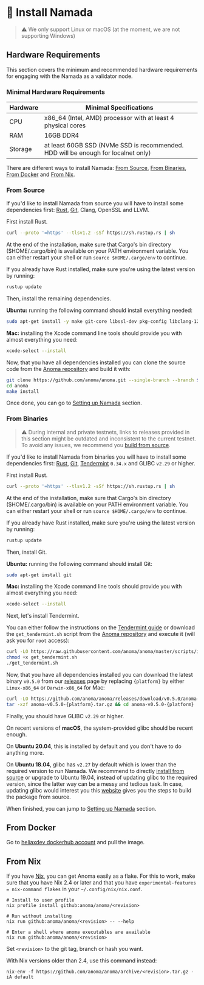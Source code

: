 # 💾 Install Namada

>⚠️ We only support Linux or macOS (at the moment, we are not supporting Windows)

## Hardware Requirements

This section covers the minimum and recommended hardware requirements for engaging with the Namada as a validator node.

### Minimal Hardware Requirements

| Hardware | Minimal Specifications |
| -------- | -------- |
| CPU     | x86_64 (Intel, AMD) processor with at least 4 physical cores     |
| RAM     | 16GB DDR4     |
| Storage     | at least 60GB SSD (NVMe SSD is recommended. HDD will be enough for localnet only)    |

There are different ways to install Namada: [From Source](#from-source), [From Binaries](#from-binaries), [From Docker](#from-docker) and [From Nix](#from-nix).

### From Source

If you'd like to install Namada from source you will have to install some dependencies first: [Rust](https://www.rust-lang.org/tools/install), [Git](https://git-scm.com/book/en/v2/Getting-Started-Installing-Git), Clang, OpenSSL and LLVM.

First install Rust.
```bash
curl --proto '=https' --tlsv1.2 -sSf https://sh.rustup.rs | sh
```
At the end of the installation, make sure that Cargo's bin directory ($HOME/.cargo/bin) is available on your PATH environment variable. You can either restart your shell or run `source $HOME/.cargo/env` to continue.

If you already have Rust installed, make sure you're using the latest version by running:
```bash
rustup update
```
Then, install the remaining dependencies.

**Ubuntu:** running the following command should install everything needed:
```bash
sudo apt-get install -y make git-core libssl-dev pkg-config libclang-12-dev
```
**Mac:** installing the Xcode command line tools should provide you with almost everything you need:
```bash
xcode-select --install
```
Now, that you have all dependencies installed you can clone the source code from the [Anoma repository](https://github.com/anoma/anoma) and build it with:

```bash
git clone https://github.com/anoma/anoma.git --single-branch --branch $ANOMA_TESTNET_BRANCH
cd anoma 
make install
```

Once done, you can go to [Setting up Namada](../testnets/internal-testnet-1/#setting-up-namada) section.

### From Binaries

>⚠️ During internal and private testnets, links to releases provided in this section might be outdated and inconsistent to the current testnet.
>To avoid any issues, we recommend you [build from source](#build-from-source).

If you'd like to install Namada from binaries you will have to install some dependencies first: [Rust](https://www.rust-lang.org/tools/install), [Git](https://git-scm.com/book/en/v2/Getting-Started-Installing-Git), [Tendermint](https://docs.tendermint.com/master/introduction/install.html) `0.34.x` and GLIBC `v2.29` or higher.

First install Rust.
```bash
curl --proto '=https' --tlsv1.2 -sSf https://sh.rustup.rs | sh
```
At the end of the installation, make sure that Cargo's bin directory ($HOME/.cargo/bin) is available on your PATH environment variable. You can either restart your shell or run `source $HOME/.cargo/env` to continue.

If you already have Rust installed, make sure you're using the latest version by running:
```bash
rustup update
```

Then, install Git. 

**Ubuntu:** running the following command should install Git:
```bash
sudo apt-get install git
```
**Mac:** installing the Xcode command line tools should provide you with almost everything you need:
```bash
xcode-select --install
```
Next, let's install Tendermint. 

You can either follow the instructions on the [Tendermint guide](https://docs.tendermint.com/master/introduction/install.html) or download the `get_tendermint.sh` script from the [Anoma repository](https://github.com/anoma/anoma/blob/master/scripts/install/get_tendermint.sh) and execute it (will ask you for `root` access):
```bash
curl -LO https://raw.githubusercontent.com/anoma/anoma/master/scripts/install/get_tendermint.sh
chmod +x get_tendermint.sh
./get_tendermint.sh
```
Now, that you have all dependencies installed you can download the latest binary `v0.5.0` from our [releases](https://github.com/anoma/anoma/releases) page by replacing `{platform}` by either `Linux-x86_64` or `Darwin-x86_64` for Mac:
```bash
curl -LO https://github.com/anoma/anoma/releases/download/v0.5.0/anoma-v0.5.0-{platform}.tar.gz
tar -xzf anoma-v0.5.0-{platform}.tar.gz && cd anoma-v0.5.0-{platform}
```
Finally, you should have GLIBC `v2.29` or higher.

On recent versions of **macOS**, the system-provided glibc should be recent enough.

On **Ubuntu 20.04**, this is installed by default and you don't have to do anything more. 

On **Ubuntu 18.04**, glibc has `v2.27` by default which is lower than the required version to run Namada. We recommend to directly [install from source](#from-source) or upgrade to Ubuntu 19.04, instead of updating glibc to the required version, since the latter way can be a messy and tedious task. In case, updating glibc would interest you this [website](http://www.linuxfromscratch.org/lfs/view/9.0-systemd/chapter05/glibc.html) gives you the steps to build the package from source.

When finished, you can jump to [Setting up Namada](../testnets/internal-testnet-1/#setting-up-namada) section.

## From Docker

Go to [heliaxdev dockerhub account](https://hub.docker.com/r/heliaxdev/anoma) and pull the image.

## From Nix

If you have [Nix](https://nixos.org/), you can get Anoma easily as a flake. For
this to work, make sure that you have Nix 2.4 or later and that you have
`experimental-features = nix-command flakes` in your `~/.config/nix/nix.conf`.

```shell
# Install to user profile
nix profile install github:anoma/anoma/<revision>

# Run without installing
nix run github:anoma/anoma/<revision> -- --help

# Enter a shell where anoma executables are available
nix run github:anoma/anoma/<revision>
```

Set `<revision>` to the git tag, branch or hash you want.

With Nix versions older than 2.4, use this command instead:

```shell
nix-env -f https://github.com/anoma/anoma/archive/<revision>.tar.gz -iA default
```